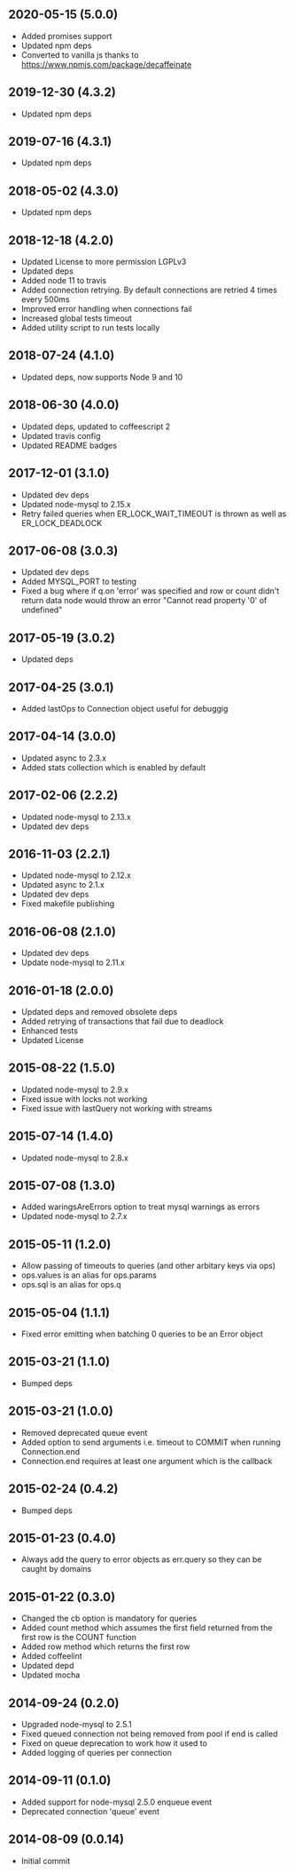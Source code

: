 ## 2020-05-15 (5.0.0)

* Added promises support
* Updated npm deps
* Converted to vanilla js thanks to https://www.npmjs.com/package/decaffeinate

## 2019-12-30 (4.3.2) 

* Updated npm deps

## 2019-07-16 (4.3.1)

* Updated npm deps

## 2018-05-02 (4.3.0)

* Updated npm deps

## 2018-12-18 (4.2.0)

* Updated License to more permission LGPLv3
* Updated deps
* Added node 11 to travis
* Added connection retrying. By default connections are retried 4 times every 500ms
* Improved error handling when connections fail
* Increased global tests timeout
* Added utility script to run tests locally

## 2018-07-24 (4.1.0)

* Updated deps, now supports Node 9 and 10

## 2018-06-30 (4.0.0)

* Updated deps, updated to coffeescript 2
* Updated travis config
* Updated README badges

## 2017-12-01 (3.1.0)

* Updated dev deps
* Updated node-mysql to 2.15.x
* Retry failed queries when ER_LOCK_WAIT_TIMEOUT is thrown as well as ER_LOCK_DEADLOCK

## 2017-06-08 (3.0.3) 

* Updated dev deps
* Added MYSQL_PORT to testing
* Fixed a bug where if q.on 'error' was specified and row or count didn't return data node would throw an error "Cannot read property '0' of undefined"

## 2017-05-19 (3.0.2)

* Updated deps

## 2017-04-25 (3.0.1)

* Added lastOps to Connection object useful for debuggig 

## 2017-04-14 (3.0.0)

* Updated async to 2.3.x
* Added stats collection which is enabled by default

## 2017-02-06 (2.2.2)

* Updated node-mysql to 2.13.x
* Updated dev deps

## 2016-11-03 (2.2.1)

* Updated node-mysql to 2.12.x
* Updated async to 2.1.x
* Updated dev deps
* Fixed makefile publishing

## 2016-06-08 (2.1.0)

* Updated dev deps
* Update node-mysql to 2.11.x

## 2016-01-18 (2.0.0)

* Updated deps and removed obsolete deps
* Added retrying of transactions that fail due to deadlock
* Enhanced tests
* Updated License

## 2015-08-22 (1.5.0) 

* Updated node-mysql to 2.9.x
* Fixed issue with locks not working
* Fixed issue with lastQuery not working with streams

## 2015-07-14 (1.4.0)

* Updated node-mysql to 2.8.x

## 2015-07-08 (1.3.0)

* Added waringsAreErrors option to treat mysql warnings as errors
* Updated node-mysql to 2.7.x

## 2015-05-11 (1.2.0)

* Allow passing of timeouts to queries (and other arbitary keys via ops)
* ops.values is an alias for ops.params
* ops.sql is an alias for ops.q

## 2015-05-04 (1.1.1)

* Fixed error emitting when batching 0 queries to be an Error object

## 2015-03-21 (1.1.0)

* Bumped deps

## 2015-03-21 (1.0.0)

* Removed deprecated queue event
* Added option to send arguments i.e. timeout to COMMIT when running Connection.end
* Connection.end requires at least one argument which is the callback

## 2015-02-24 (0.4.2)

* Bumped deps

## 2015-01-23 (0.4.0)

* Always add the query to error objects as err.query so they can be caught by domains

## 2015-01-22 (0.3.0)

* Changed the cb option is mandatory for queries
* Added count method which assumes the first field returned from the first row is the COUNT function
* Added row method which returns the first row
* Added coffeelint
* Updated depd
* Updated mocha

## 2014-09-24 (0.2.0)

* Upgraded node-mysql to 2.5.1
* Fixed queued connection not being removed from pool if end is called
* Fixed on queue deprecation to work how it used to
* Added logging of queries per connection

## 2014-09-11 (0.1.0)

* Added support for node-mysql 2.5.0 enqueue event
* Deprecated connection 'queue' event

## 2014-08-09 (0.0.14)

* Initial commit
